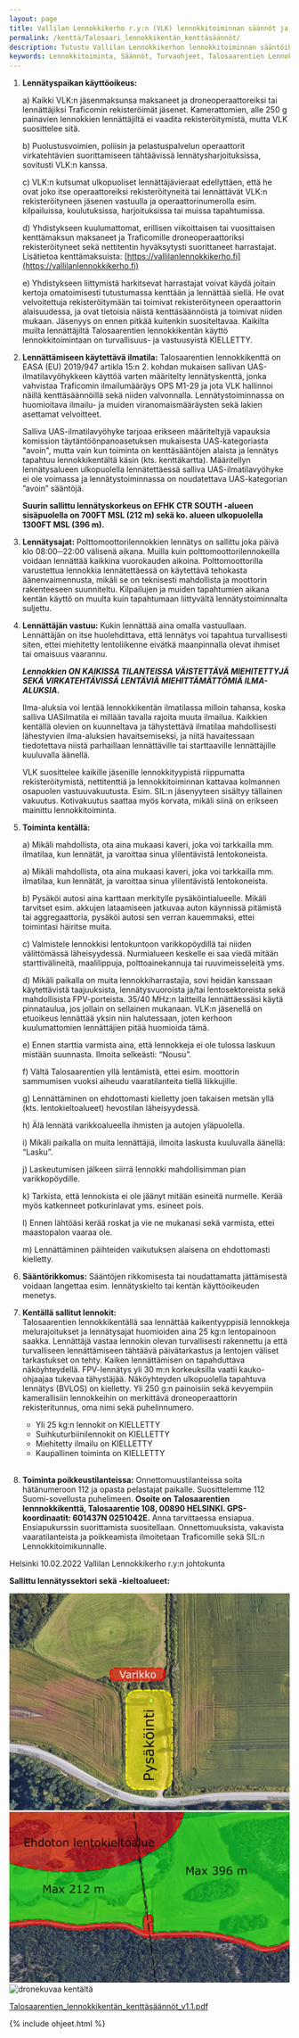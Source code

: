 ```yaml
---
layout: page
title: Vallilan Lennokkikerho r.y:n (VLK) lennokkitoiminnan säännöt ja turvaohjeet Talosaarentien lennokkikentälle
permalink: /kenttä/Talosaari_lennokkikentän_kenttäsäännöt/
description: Tutustu Vallilan Lennokkikerhon lennokkitoiminnan sääntöihin ja turvaohjeisiin Talosaarentien lennokkikentällä. Ohjeet koskevat lennätyspaikan käyttöoikeutta, ilmatilan hallintaa, lennätysaikoja ja -korkeuksia sekä lennättämisen vastuullisuutta
keywords: Lennokkitoiminta, Säännöt, Turvaohjeet, Talosaarentien Lennokkikenttä, Helsinki, Ilmatilan Hallinta, Lennätysajat, Lennätyskorkeus, Vastuu, Turvallisuus, Rekisteröityminen, UAV, UAS, FPV, Suomen Ilmailuliitto, SIL
---
```


1. **Lennätyspaikan käyttöoikeus:**

    a) Kaikki VLK:n jäsenmaksunsa maksaneet ja droneoperaattoreiksi tai lennättäjiksi Traficomin rekisteröimät jäsenet. Kamerattomien, alle 250 g painavien lennokkien lennättäjiltä ei vaadita rekisteröitymistä, mutta VLK suosittelee sitä.

    b) Puolustusvoimien, poliisin ja pelastuspalvelun operaattorit virkatehtävien suorittamiseen tähtäävissä lennätysharjoituksissa, sovitusti VLK:n kanssa.

    c) VLK:n kutsumat ulkopuoliset lennättäjävieraat edellyttäen, että he ovat joko itse operaattoreiksi rekisteröityneitä tai lennättävät VLK:n rekisteröityneen jäsenen vastuulla ja operaattorinumerolla esim. kilpailuissa, koulutuksissa, harjoituksissa tai muissa tapahtumissa.

    d) Yhdistykseen kuulumattomat, erillisen viikoittaisen tai vuosittaisen kenttämaksun maksaneet ja Traficomille droneoperaattoriksi rekisteröityneet sekä nettitentin hyväksytysti suorittaneet harrastajat. Lisätietoa kenttämaksuista: [https://vallilanlennokkikerho.fi](https://vallilanlennokkikerho.fi)

    e) Yhdistykseen liittymistä harkitsevat harrastajat voivat käydä joitain kertoja omatoimisesti tutustumassa kenttään ja lennättää siellä. He ovat velvoitettuja rekisteröitymään tai toimivat rekisteröityneen operaattorin alaisuudessa, ja ovat tietoisia näistä kenttäsäännöistä ja toimivat niiden mukaan. Jäsenyys on ennen pitkää kuitenkin suositeltavaa. Kaikilta muilta lennättäjiltä Talosaarentien lennokkikentän käyttö lennokkitoimintaan on turvallisuus- ja vastuusyistä KIELLETTY.

2. **Lennättämiseen käytettävä ilmatila:**
    Talosaarentien lennokkikenttä on EASA (EU) 2019/947 artikla 15:n 2. kohdan mukaisen sallivan UAS-ilmatilavyöhykkeen käyttöä varten määritelty lennätyskenttä, jonka vahvistaa Traficomin ilmailumääräys OPS M1-29 ja jota VLK hallinnoi näillä kenttäsäännöillä sekä niiden valvonnalla. Lennätystoiminnassa on huomioitava ilmailu- ja muiden viranomaismääräysten sekä lakien asettamat velvoitteet.

    Salliva UAS-ilmatilavyöhyke tarjoaa erikseen määriteltyjä vapauksia komission täytäntöönpanoasetuksen mukaisesta UAS-kategoriasta "avoin", mutta vain kun toiminta on kenttäsääntöjen alaista ja lennätys tapahtuu lennokkikentältä käsin (kts. kenttäkartta).
    Määritellyn lennätysalueen ulkopuolella lennätettäessä salliva UAS-ilmatilavyöhyke ei ole voimassa ja lennätystoiminnassa on noudatettava UAS-kategorian ”avoin” sääntöjä.

    **Suurin sallittu lennätyskorkeus on EFHK CTR SOUTH -alueen sisäpuolella on 700FT MSL (212 m) sekä ko. alueen ulkopuolella 1300FT MSL (396 m).**

3. **Lennätysajat:**
    Polttomoottorilennokkien lennätys on sallittu joka päivä klo 08:00─22:00 välisenä aikana. Muilla kuin polttomoottorilennokeilla voidaan lennättää kaikkina vuorokauden aikoina. Polttomoottorilla varustettua lennokkia lennätettäessä on käytettävä tehokasta äänenvaimennusta, mikäli se on teknisesti mahdollista ja moottorin rakenteeseen suunniteltu. Kilpailujen ja muiden tapahtumien aikana kentän käyttö on muulta kuin tapahtumaan liittyvältä lennätystoiminnalta suljettu.

4. **Lennättäjän vastuu:**
    Kukin lennättää aina omalla vastuullaan. Lennättäjän on itse huolehdittava, että lennätys voi tapahtua turvallisesti siten, ettei miehitetty lentoliikenne eivätkä maanpinnalla olevat ihmiset tai omaisuus vaarannu.

    ***Lennokkien ON KAIKISSA TILANTEISSA VÄISTETTÄVÄ MIEHITETTYJÄ SEKÄ VIRKATEHTÄVISSÄ LENTÄVIÄ MIEHITTÄMÄTTÖMIÄ ILMA-ALUKSIA.***

    Ilma-aluksia voi lentää lennokkikentän ilmatilassa milloin tahansa, koska salliva UASilmatila ei millään tavalla rajoita muuta ilmailua. Kaikkien kentällä olevien on kuunneltava
    ja tähystettävä ilmatilaa mahdollisesti lähestyvien ilma-aluksien havaitsemiseksi, ja niitä
    havaitessaan tiedotettava niistä parhaillaan lennättäville tai starttaaville lennättäjille
    kuuluvalla äänellä.

    VLK suosittelee kaikille jäsenille lennokkityypistä riippumatta rekisteröitymistä, nettitenttiä
    ja lennokkitoiminnan kattavaa kolmannen osapuolen vastuuvakuutusta. Esim. SIL:n
    jäsenyyteen sisältyy tällainen vakuutus. Kotivakuutus saattaa myös korvata, mikäli siinä on
    erikseen mainittu lennokkitoiminta.

5. **Toiminta kentällä:**

    a) Mikäli mahdollista, ota aina mukaasi kaveri, joka voi tarkkailla mm. ilmatilaa, kun lennätät, ja varoittaa sinua ylilentävistä lentokoneista.

    a) Mikäli mahdollista, ota aina mukaasi kaveri, joka voi tarkkailla mm. ilmatilaa, kun lennätät, ja varoittaa sinua ylilentävistä lentokoneista.

    b) Pysäköi autosi aina karttaan merkitylle pysäköintialueelle. Mikäli tarvitset esim. akkujen lataamiseen jatkuvaa auton käynnissä pitämistä tai aggregaattoria, pysäköi autosi sen verran kauemmaksi, ettei toimintasi häiritse muita.

    c) Valmistele lennokkisi lentokuntoon varikkopöydillä tai niiden välittömässä läheisyydessä. Nurmialueen keskelle ei saa viedä mitään starttivälineitä, maalilippuja, polttoainekannuja tai ruuvimeisseleitä yms.

    d) Mikäli paikalla on muita lennokkiharrastajia, sovi heidän kanssaan käytettävistä taajuuksista, lennätysvuoroista ja/tai lentosektoreista sekä mahdollisista FPV-porteista. 35/40 MHz:n laitteilla lennättäessäsi käytä pinnataulua, jos jollain on sellainen mukanaan. VLK:n jäsenellä on etuoikeus lennättää yksin niin halutessaan, joten kerhoon kuulumattomien lennättäjien pitää huomioida tämä.

    e) Ennen starttia varmista aina, että lennokkeja ei ole tulossa laskuun mistään suunnasta. Ilmoita selkeästi: “Nousu”.

    f) Vältä Talosaarentien yllä lentämistä, ettei esim. moottorin sammumisen vuoksi aiheudu vaaratilanteita tiellä liikkujille.

    g) Lennättäminen on ehdottomasti kielletty joen takaisen metsän yllä (kts. lentokieltoalueet) hevostilan läheisyydessä.

    h) Älä lennätä varikkoalueella ihmisten ja autojen yläpuolella.

    i) Mikäli paikalla on muita lennättäjiä, ilmoita laskusta kuuluvalla äänellä: “Lasku”.

    j) Laskeutumisen jälkeen siirrä lennokki mahdollisimman pian varikkopöydille.

    k) Tarkista, että lennokista ei ole jäänyt mitään esineitä nurmelle. Kerää myös katkenneet potkurinlavat yms. esineet pois.

    l) Ennen lähtöäsi kerää roskat ja vie ne mukanasi sekä varmista, ettei maastopalon vaaraa ole.

    m) Lennättäminen päihteiden vaikutuksen alaisena on ehdottomasti kielletty.

6. **Sääntörikkomus:**
    Sääntöjen rikkomisesta tai noudattamatta jättämisestä voidaan langettaa esim. lennätyskielto tai kentän käyttöoikeuden menetys.

7. **Kentällä sallitut lennokit:**  
    Talosaarentien lennokkikentällä saa lennättää kaikentyyppisiä lennokkeja melurajoitukset ja lennätysajat huomioiden aina 25 kg:n lentopainoon saakka. Lennättäjä vastaa lennokin olevan turvallisesti rakennettu ja että turvalliseen lennättämiseen tähtäävä päivätarkastus ja lentojen väliset tarkastukset on tehty. Kaiken lennättämisen on tapahduttava näköyhteydellä. FPV-lennätys yli 30 m:n korkeuksilla vaatii kauko-ohjaajaa tukevaa tähystäjää. Näköyhteyden ulkopuolella tapahtuva lennätys (BVLOS) on kielletty. Yli 250 g:n painoisiin sekä kevyempiin kamerallisiin lennokkeihin on merkittävä droneoperaattorin rekisteritunnus, oma nimi sekä puhelinnumero.

    - Yli 25 kg:n lennokit on KIELLETTY
    - Suihkuturbiinilennokit on KIELLETTY
    - Miehitetty ilmailu on KIELLETTY
    - Kaupallinen toiminta on KIELLETTY
<br><br>
8. **Toiminta poikkeustilanteissa:**
    Onnettomuustilanteissa soita hätänumeroon 112 ja opasta pelastajat paikalle. Suosittelemme 112 Suomi-sovellusta puhelimeen. **Osoite on Talosaarentien lennnokkikenttä, Talosaarentie 108, 00890 HELSINKI. GPS-koordinaatit: 601437N 0251042E.** Anna tarvittaessa ensiapua. Ensiapukurssin suorittamista suositellaan. Onnettomuuksista, vakavista vaaratilanteista ja poikkeamista ilmoitetaan Traficomille sekä SIL:n Lennokkitoimikunnalle.

Helsinki 10.02.2022 Vallilan Lennokkikerho r.y:n johtokunta

**Sallittu lennätyssektori sekä -kieltoalueet:**

<div class="image-container">
<img src="/images/parkki.jpg" alt="pysäköinti"/>
<img src="/images/kieltoalue.jpg" alt="lentokieltoalue"/>
<img src="/images/lennokkikuvia/lennokkikenttä-3.jpg" alt="dronekuvaa kentältä" />
</div>

[Talosaarentien_lennokkikentän_kenttäsäännöt_v1.1.pdf](/images/Talosaarentien_lennokkikentän_kenttäsäännöt_v1.1.pdf)

{% include ohjeet.html %}
